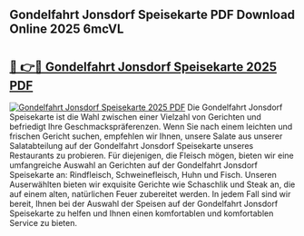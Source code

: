 ## Gondelfahrt Jonsdorf Speisekarte PDF Download Online 2025 6mcVL

# <h2><a href="http://gcd5jz.nevu.top/?p=Gondelfahrt+Jonsdorf+Speisekarte">🔗 👉🔴 Gondelfahrt Jonsdorf Speisekarte 2025 PDF</a></h2>

[![Gondelfahrt Jonsdorf Speisekarte 2025 PDF](https://i.imgur.com/dBaPXMq.png)](http://gcd5jz.nevu.top/?p=Gondelfahrt+Jonsdorf+Speisekarte)
Die Gondelfahrt Jonsdorf Speisekarte ist die Wahl zwischen einer Vielzahl von Gerichten und befriedigt Ihre Geschmackspräferenzen. Wenn Sie nach einem leichten und frischen Gericht suchen, empfehlen wir Ihnen, unsere Salate aus unserer Salatabteilung auf der Gondelfahrt Jonsdorf Speisekarte unseres Restaurants zu probieren. Für diejenigen, die Fleisch mögen, bieten wir eine umfangreiche Auswahl an Gerichten auf der Gondelfahrt Jonsdorf Speisekarte an: Rindfleisch, Schweinefleisch, Huhn und Fisch. Unseren Auserwählten bieten wir exquisite Gerichte wie Schaschlik und Steak an, die auf einem alten, natürlichen Feuer zubereitet werden. In jedem Fall sind wir bereit, Ihnen bei der Auswahl der Speisen auf der Gondelfahrt Jonsdorf Speisekarte zu helfen und Ihnen einen komfortablen und komfortablen Service zu bieten.
